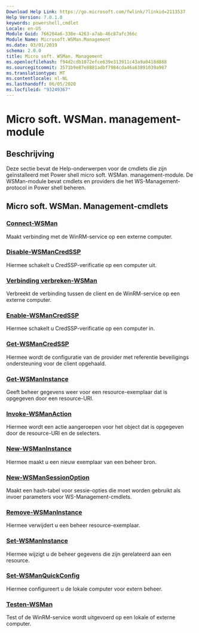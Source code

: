```yaml
---
Download Help Link: https://go.microsoft.com/fwlink/?linkid=2113537
Help Version: 7.0.1.0
keywords: powershell,cmdlet
Locale: en-US
Module Guid: 766204a6-330e-4263-a7ab-46c87afc366c
Module Name: Microsoft.WSMan.Management
ms.date: 03/01/2019
schema: 2.0.0
title: Micro soft. WSMan. Management
ms.openlocfilehash: f94d2cdb1072efce639e313911c43a9a0418d888
ms.sourcegitcommit: 3571b9e87e8881adbf7984cda46a63891039a987
ms.translationtype: MT
ms.contentlocale: nl-NL
ms.lasthandoff: 06/05/2020
ms.locfileid: "93249367"
---
```

# Micro soft. WSMan. management-module

## Beschrijving

Deze sectie bevat de Help-onderwerpen voor de cmdlets die zijn geïnstalleerd met Power shell micro soft. WSMan. management-module. De WSMan-module bevat cmdlets en providers die het WS-Management-protocol in Power shell beheren.

## Micro soft. WSMan. Management-cmdlets

### [Connect-WSMan](Connect-WSMan.md)
Maakt verbinding met de WinRM-service op een externe computer.

### [Disable-WSManCredSSP](Disable-WSManCredSSP.md)
Hiermee schakelt u CredSSP-verificatie op een computer uit.

### [Verbinding verbreken-WSMan](Disconnect-WSMan.md)
Verbreekt de verbinding tussen de client en de WinRM-service op een externe computer.

### [Enable-WSManCredSSP](Enable-WSManCredSSP.md)
Hiermee schakelt u CredSSP-verificatie op een computer in.

### [Get-WSManCredSSP](Get-WSManCredSSP.md)
Hiermee wordt de configuratie van de provider met referentie beveiligings ondersteuning voor de client opgehaald.

### [Get-WSManInstance](Get-WSManInstance.md)
Geeft beheer gegevens weer voor een resource-exemplaar dat is opgegeven door een resource-URI.

### [Invoke-WSManAction](Invoke-WSManAction.md)
Hiermee wordt een actie aangeroepen voor het object dat is opgegeven door de resource-URI en de selecters.

### [New-WSManInstance](New-WSManInstance.md)
Hiermee maakt u een nieuw exemplaar van een beheer bron.

### [New-WSManSessionOption](New-WSManSessionOption.md)
Maakt een hash-tabel voor sessie-opties die moet worden gebruikt als invoer parameters voor WS-Management-cmdlets.

### [Remove-WSManInstance](Remove-WSManInstance.md)
Hiermee verwijdert u een beheer resource-exemplaar.

### [Set-WSManInstance](Set-WSManInstance.md)
Hiermee wijzigt u de beheer gegevens die zijn gerelateerd aan een resource.

### [Set-WSManQuickConfig](Set-WSManQuickConfig.md)
Hiermee configureert u de lokale computer voor extern beheer.

### [Testen-WSMan](Test-WSMan.md)
Test of de WinRM-service wordt uitgevoerd op een lokale of externe computer.

